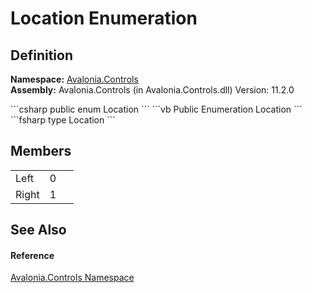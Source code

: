 # Location Enumeration




## Definition
**Namespace:** <a href="N_Avalonia_Controls">Avalonia.Controls</a>  
**Assembly:** Avalonia.Controls (in Avalonia.Controls.dll) Version: 11.2.0

<Tabs groupId="api-code-preview">
<TabItem value="csharp" label="C#">
```csharp
public enum Location
```
</TabItem>
<TabItem value="vb" label="VB">
```vb
Public Enumeration Location
```
</TabItem>
<TabItem value="fsharp" label="F#">
```fsharp
type Location
```
</TabItem>
</Tabs>



## Members
<table>
<tr>
<td>Left</td>
<td>0</td>
<td> </td>
</tr>
<tr>
<td>Right</td>
<td>1</td>
<td> </td>
</tr>
</table>

## See Also


#### Reference
<a href="N_Avalonia_Controls">Avalonia.Controls Namespace</a>  

